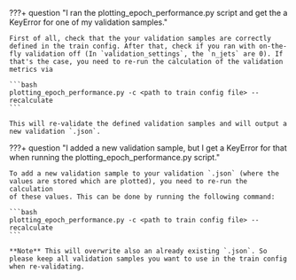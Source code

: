 ???+ question "I ran the plotting_epoch_performance.py script and get the a KeyError for one of my validation samples."



    First of all, check that the your validation samples are correctly defined in the train config. After that, check if you ran with on-the-fly validation off (In `validation_settings`, the `n_jets` are 0). If that's the case, you need to re-run the calculation of the validation metrics via 

    ```bash
    plotting_epoch_performance.py -c <path to train config file> --recalculate
    ```

    This will re-validate the defined validation samples and will output a new validation `.json`.

???+ question "I added a new validation sample, but I get a KeyError for that when running the plotting_epoch_performance.py script."



    To add a new validation sample to your validation `.json` (where the values are stored which are plotted), you need to re-run the calculation
    of these values. This can be done by running the following command:

    ```bash
    plotting_epoch_performance.py -c <path to train config file> --recalculate
    ```

    **Note** This will overwrite also an already existing `.json`. So please keep all validation samples you want to use in the train config when re-validating.